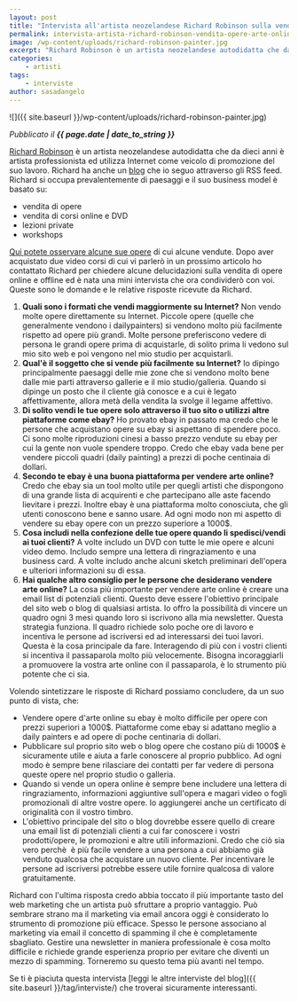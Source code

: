 ```yaml
---
layout: post
title: "Intervista all'artista neozelandese Richard Robinson sulla vendita di opere d'arte online e offline"
permalink: intervista-artista-richard-robinson-vendita-opere-arte-online-offline
image: /wp-content/uploads/richard-robinson-painter.jpg
excerpt: "Richard Robinson è un artista neozelandese autodidatta che da dieci anni è artista professionista ed utilizza Internet come veicolo di promozione del suo"
categories:
    - artisti
tags:
    - interviste
author: sasadangelo
---
```


![]({{ site.baseurl }}/wp-content/uploads/richard-robinson-painter.jpg)

_Pubblicato il **{{ page.date | date_to_string }}**_

[Richard Robinson](http://www.livepaintinglessons.com/) è un artista neozelandese autodidatta che da dieci anni è artista professionista ed utilizza Internet come veicolo di promozione del suo lavoro. Richard ha anche un [blog](http://thecompleteartist.ning.com/) che io seguo attraverso gli RSS feed. Richard si occupa prevalentemente di paesaggi e il suo business model è basato su:

- vendita di opere
- vendita di corsi online e DVD
- lezioni private
- workshops

[Qui potete osservare alcune sue opere](https://nzpainter.com/works) di cui alcune vendute. Dopo aver acquistato due video corsi di cui vi parlerò in un prossimo articolo ho contattato Richard per chiedere alcune delucidazioni sulla vendita di opere online e offline ed è nata una mini intervista che ora condividerò con voi. Queste sono le domande e le relative risposte ricevute da Richard.

1. **Quali sono i formati che vendi maggiormente su Internet?** Non vendo molte opere direttamente su Internet. Piccole opere (quelle che generalmente vendono i dailypainters) si vendono molto più facilmente rispetto ad opere più grandi. Molte persone preferiscono vedere di persona le grandi opere prima di acquistarle, di solito prima li vedono sul mio sito web e poi vengono nel mio studio per acquistarli.
2. **Qual'è il soggetto che si vende più facilmente su Internet?** Io dipingo principalmente paesaggi delle mie zone che si vendono molto bene dalle mie parti attraverso gallerie e il mio studio/galleria. Quando si dipinge un posto che il cliente già conosce e a cui è legato  affettivamente, allora metà della vendita la svolge il legame affettivo.
3. **Di solito vendi le tue opere solo attraverso il tuo sito o utilizzi altre piattaforme come ebay?** Ho provato ebay in passato ma credo che le persone che acquistano opere su ebay si aspettano di spendere poco. Ci sono molte riproduzioni cinesi a basso prezzo vendute su ebay per cui la gente non vuole spendere troppo. Credo che ebay vada bene per vendere piccoli quadri (daily painting) a prezzi di poche centinaia di dollari.
4. **Secondo te ebay è una buona piattaforma per vendere arte online?** Credo che ebay sia un tool molto utile per quegli artisti che dispongono di una grande lista di acquirenti e che partecipano alle aste facendo lievitare i prezzi. Inoltre ebay è una piattaforma molto conosciuta, che gli utenti conoscono bene e sanno usare. Ad ogni modo non mi aspetto di vendere su ebay opere con un prezzo superiore a 1000$.
5. **Cosa includi nella confezione delle tue opere quando li spedisci/vendi ai tuoi clienti?** A volte includo un DVD con tutte le mie opere e alcuni video demo. Includo sempre una lettera di ringraziamento e una business card. A volte includo anche alcuni sketch preliminari dell'opera e ulteriori informazioni su di essa.
6. **Hai qualche altro consiglio per le persone che desiderano vendere arte online?** La cosa più importante per vendere arte online è creare una email list di potenziali clienti. Questo deve essere l'obiettivo principale del sito web o blog di qualsiasi artista. Io offro la possibilità di vincere un quadro ogni 3 mesi quando loro si iscrivono alla mia newsletter. Questa strategia funziona. Il quadro richiede solo poche ore di lavoro e incentiva le persone ad iscriversi ed ad interessarsi dei tuoi lavori. Questa è la cosa principale da fare. Interagendo di più con i vostri clienti si incentiva il passaparola molto più velocemente. Bisogna incoraggiarli a promuovere la vostra arte online con il passaparola, è lo strumento più potente che ci sia.

Volendo sintetizzare le risposte di Richard possiamo concludere, da un suo punto di vista, che:

- Vendere opere d'arte online su ebay è molto difficile per opere con prezzi superiori a 1000$. Piattaforme come ebay si adattano meglio a daily painters e ad opere di poche centinaria di dollari.
- Pubblicare sul proprio sito web o blog opere che costano più di 1000$ è sicuramente utile e aiuta a farle conoscere al proprio pubblico. Ad ogni modo è sempre bene rilasciare dei contatti per far vedere di persona queste opere nel proprio studio o galleria.
- Quando si vende un opera online è sempre bene includere una lettera di ringraziamento, informazioni aggiuntive sull'opera e magari video o fogli promozionali di altre vostre opere. Io aggiungerei anche un certificato di originalità con il vostro timbro.
- L'obiettivo principale del sito o blog dovrebbe essere quello di creare una email list di potenziali clienti a cui far conoscere i vostri prodotti/opere, le promozioni e altre utili informazioni. Credo che ciò sia vero perchè  è più facile vendere a una persona a cui abbiamo già venduto qualcosa che acquistare un nuovo cliente. Per incentivare le persone ad iscriversi potrebbe essere utile fornire qualcosa di valore gratuitamente.

Richard con l'ultima risposta credo abbia toccato il più importante tasto del web marketing che un artista può sfruttare a proprio vantaggio. Può sembrare strano ma il marketing via email ancora oggi è considerato lo strumento di promozione più efficace. Spesso le persone associano al marketing via email il concetto di spamming il che è completamente sbagliato. Gestire una newsletter in maniera professionale è cosa molto difficile e richiede grande esperienza proprio per evitare che diventi un mezzo di spamming. Torneremo su questo tema più avanti nel tempo.

Se ti è piaciuta questa intervista [leggi le altre interviste del blog]({{ site.baseurl }}/tag/interviste/) che troverai sicuramente interessanti.

